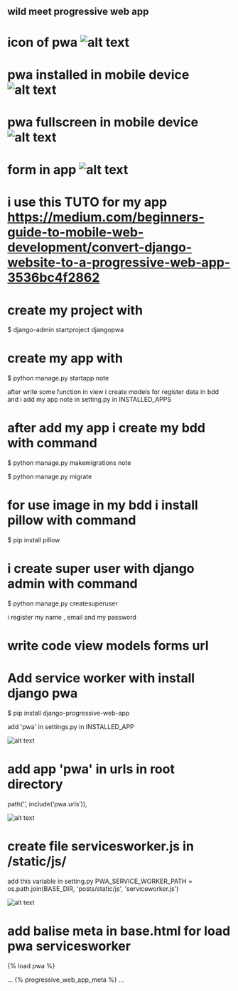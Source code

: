 ## wild meet progressive web app

# icon of pwa ![alt text](https://raw.githubusercontent.com/Nicolas-Turck/pwa-django-notebook/master/djangopwa/note/static/images/icons8-wild-animals-sign-80.png)
# pwa installed in mobile device ![alt text](https://raw.githubusercontent.com/Nicolas-Turck/pwa-django-notebook/master/djangopwa/note/static/images/appinstalled.jpg)
# pwa fullscreen in mobile device  ![alt text](https://github.com/Nicolas-Turck/pwa-Wild-meet/blob/master/pwa-django-notebook/apprun.png)
# form in app  ![alt text](https://github.com/Nicolas-Turck/pwa-Wild-meet/blob/master/pwa-django-notebook/appform.png)

# i use this TUTO for my app https://medium.com/beginners-guide-to-mobile-web-development/convert-django-website-to-a-progressive-web-app-3536bc4f2862
# create my project with
$ django-admin startproject djangopwa
# create my app with
$  python manage.py startapp note


after write some function in view i create models for register data in bdd and i add my app note in setting.py in INSTALLED_APPS
# after add my app i create my bdd with command
$ python manage.py makemigrations note

$ python manage.py migrate

# for use image in my bdd i install pillow with command
$ pip install pillow

# i create super user with django admin with command
$ python manage.py createsuperuser

i register my name , email and my password

# write code view models forms url

#  Add service worker with install django pwa

$ pip install django-progressive-web-app

add 'pwa' in settings.py in INSTALLED_APP

![alt text](https://raw.githubusercontent.com/Nicolas-Turck/pwa-django-notebook/master/djangopwa/note/static/images/installedapps.png)

# add app 'pwa' in urls in root directory

path(‘’, include(‘pwa.urls’)),

![alt text](https://raw.githubusercontent.com/Nicolas-Turck/pwa-django-notebook/master/djangopwa/note/static/images/pwaurls.png)

# create file servicesworker.js in /static/js/

add this variable in setting.py PWA_SERVICE_WORKER_PATH = os.path.join(BASE_DIR, 'posts/static/js', 'serviceworker.js')

![alt text](https://raw.githubusercontent.com/Nicolas-Turck/pwa-django-notebook/master/djangopwa/note/static/images/psw.png)

# add balise meta in base.html for load pwa servicesworker

{% load pwa %}

<head>
    ...
    {% progressive_web_app_meta %}
    ...
</head>

